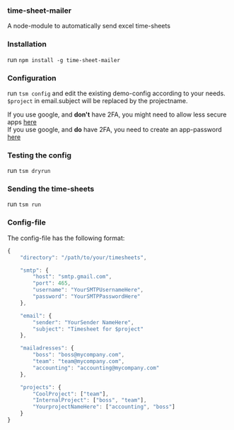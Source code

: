 ### time-sheet-mailer
A node-module to automatically send excel time-sheets

### Installation
run `npm install -g time-sheet-mailer`

### Configuration
run `tsm config` and edit the existing demo-config according to your needs.  
`$project` in email.subject will be replaced by the projectname.  


If you use google, and **don't** have 2FA, you might need to allow less secure apps  [here](https://www.google.com/settings/security/lesssecureapps)  
If you use google, and **do** have 2FA, you need to create an app-password [here](https://security.google.com/settings/security/apppasswords)

### Testing the config
run `tsm dryrun`

### Sending the time-sheets
run `tsm run`

### Config-file
The config-file has the following format:
```JavaScript
{
    "directory": "/path/to/your/timesheets",

    "smtp": {
        "host": "smtp.gmail.com",
        "port": 465,
        "username": "YourSMTPUsernameHere",
        "password": "YourSMTPPasswordHere"
    },

    "email": {
        "sender": "YourSender NameHere",
        "subject": "Timesheet for $project"
    },

    "mailadresses": {
        "boss": "boss@mycompany.com",
        "team": "team@mycompany.com",
        "accounting": "accounting@mycompany.com"
    },

    "projects": {
        "CoolProject": ["team"],
        "InternalProject": ["boss", "team"],
        "YourprojectNameHere": ["accounting", "boss"]
    }
}
```

